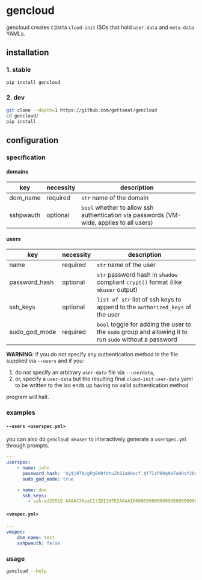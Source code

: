 # gencloud
gencloud creates `CIDATA` `cloud-init` ISOs that hold `user-data` and
`meta-data` YAMLs.

## installation
### 1. stable
```sh
pip install gencloud
```

### 2. dev
```sh
git clone --depth=1 https://github.com/gottaeat/gencloud
cd gencloud/
pip install .
```

## configuration
### specification
#### domains
| key            | necessity | description                                                                              |
| -------------- | --------- | ---------------------------------------------------------------------------------------- |
| dom_name       | required  | `str` name of the domain                                                                 |
| sshpwauth      | optional  | `bool` whether to allow ssh authentication via passwords (VM-wide, applies to all users) |

#### users
| key           | necessity | description                                                                                            |
| ------------- | --------- | ------------------------------------------------------------------------------------------------------ |
| name          | required  | `str` name of the user                                                                                 |
| password_hash | optional  | `str` password hash in `shadow` compliant `crypt()` format (like `mkuser` output)                      |
| ssh_keys      | optional  | `list of str` list of ssh keys to append to the `authorized_keys` of the user                          |
| sudo_god_mode | required  | `bool` toggle for adding the user to the `sudo` group and allowing it to run `sudo` without a password |

__WARNING__: if you do not specify any authentication method in the file
supplied via `--users` and if you:
1. do not specify an arbitrary `user-data` file via `--userdata`,
2. or, specify a `user-data` but the resulting final `cloud-init` `user-data`
yaml to be written to the iso ends up having no valid authentication method

program will halt.

### examples
#### `--users <userspec.yml>`
you can also do `gencloud mkuser` to interactively generate a `userspec.yml`
through prompts.
```yml
---
userspec:
    - name: john
      password_hash: '$y$j9T$/gPg8H0fdtuZh8Ja8decf.$f7IzP89gNaToHUsY2bdgaxv2HJsKSRYLyG6mxNZ6AW3'
      sudo_god_mode: true

    - name: doe
      ssh_keys:
        - ssh-ed25519 AAAAC3NzaC1lZDI1NTE5AAAAI0000000000000000000000000000000000000000000

```

#### `<vmspec.yml>`
```yml
---
vmspec:
    dom_name: test
    sshpwauth: false
```

### usage
```sh
gencloud --help
```
